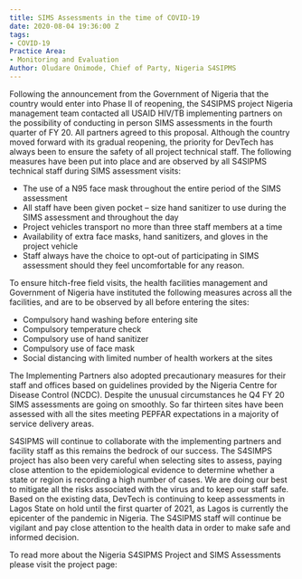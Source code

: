 ```yaml
---
title: SIMS Assessments in the time of COVID-19
date: 2020-08-04 19:36:00 Z
tags:
- COVID-19
Practice Area:
- Monitoring and Evaluation
Author: Oludare Onimode, Chief of Party, Nigeria S4SIPMS
---
```


Following the announcement from the Government of Nigeria that the country would enter into Phase II of reopening, the S4SIPMS project Nigeria management team contacted all USAID HIV/TB implementing partners on the possibility of conducting in person SIMS assessments in the fourth quarter of FY 20. All partners agreed to this proposal. Although the country moved forward with its gradual reopening, the priority for DevTech has always been to ensure the safety of all project technical staff.  The following measures have been put into place and are observed by all S4SIPMS technical staff during SIMS assessment visits: 

* The use of a N95 face mask throughout the entire period of the SIMS assessment
* All staff have been given pocket – size hand sanitizer to use during the SIMS assessment and throughout the day
* Project vehicles transport no more than three staff members at a time 
* Availability of extra face masks, hand sanitizers, and gloves in the project vehicle 
* Staff always have the choice to opt-out of participating in SIMS assessment should they feel uncomfortable for any reason.

To ensure hitch-free field visits, the health facilities management and Government of Nigeria have instituted the following measures across all the facilities, and are to be observed by all before entering the sites:

* Compulsory hand washing before entering site
* Compulsory temperature check 
* Compulsory use of hand sanitizer
* Compulsory use of face mask  
* Social distancing with limited number of health workers at the sites 

The Implementing Partners also adopted precautionary measures for their staff and offices based on guidelines provided by the Nigeria Centre for Disease Control (NCDC). Despite the unusual circumstances he Q4 FY 20 SIMS assessments are going on smoothly. So far thirteen sites have been assessed with all the sites meeting PEPFAR expectations in a majority of service delivery areas. 

S4SIPMS will continue to collaborate with the implementing partners and facility staff as this remains the bedrock of our success. The S4SIMPS project has also been very careful when selecting sites to assess, paying close attention to the epidemiological evidence to determine whether a state or region is recording a high number of cases. We are doing our best to mitigate all the risks associated with the virus and to keep our staff safe. Based on the existing data, DevTech is continuing to keep assessments in Lagos State on hold until the first quarter of 2021, as Lagos is currently the epicenter of the pandemic in Nigeria. The S4SIPMS staff will continue be vigilant and pay close attention to the health data in order to make safe and informed decision.

To read more about the Nigeria S4SIPMS Project and SIMS Assessments please visit the project page: 